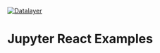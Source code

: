 [![Datalayer](https://datalayer.s3.us-east-1.amazonaws.com/datalayer-25.svg)](https://datalayer.io)

# Jupyter React Examples

